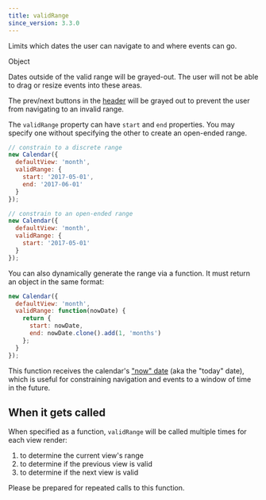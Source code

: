 ```yaml
---
title: validRange
since_version: 3.3.0
---
```


Limits which dates the user can navigate to and where events can go.

<div class='spec' markdown='1'>
Object
</div>

Dates outside of the valid range will be grayed-out. The user will not be able to drag or resize events into these areas.

The prev/next buttons in the [header](header) will be grayed out to prevent the user from navigating to an invalid range.

The `validRange` property can have `start` and `end` properties. You may specify one without specifying the other to create an open-ended range.

```js
// constrain to a discrete range
new Calendar({
  defaultView: 'month',
  validRange: {
    start: '2017-05-01',
    end: '2017-06-01'
  }
});

// constrain to an open-ended range
new Calendar({
  defaultView: 'month',
  validRange: {
    start: '2017-05-01'
  }
});
```

You can also dynamically generate the range via a function. It must return an object in the same format:

```js
new Calendar({
  defaultView: 'month',
  validRange: function(nowDate) {
    return {
      start: nowDate,
      end: nowDate.clone().add(1, 'months')
    };
  }
});
```

This function receives the calendar's ["now" date](now) (aka the "today" date), which is useful for constraining navigation and events to a window of time in the future.


## When it gets called

When specified as a function, `validRange` will be called multiple times for each view render:

1. to determine the current view's range
2. to determine if the previous view is valid
3. to determine if the next view is valid

Please be prepared for repeated calls to this function.
